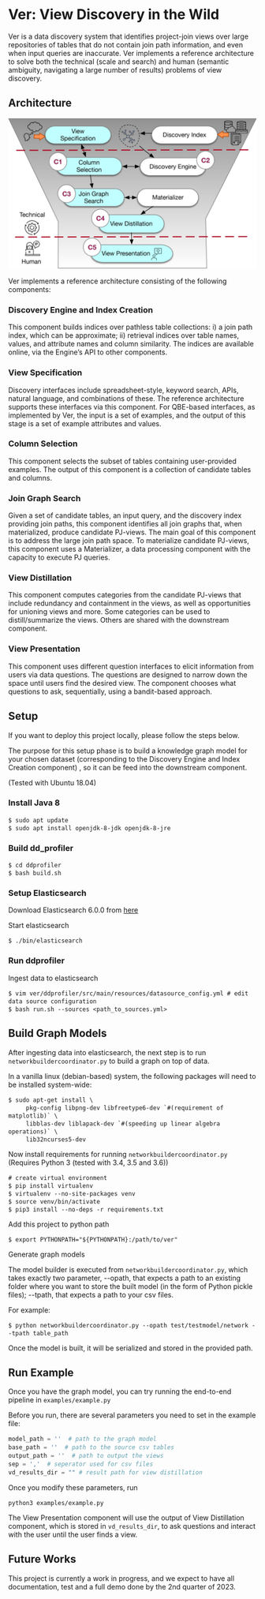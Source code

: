 # Ver: View Discovery in the Wild

Ver is a data discovery system that identifies project-join views over large repositories of tables that do not
contain join path information, and even when input queries are
inaccurate. Ver implements a reference architecture to solve both
the technical (scale and search) and human (semantic ambiguity,
navigating a large number of results) problems of view discovery.

## Architecture

![Architecture](https://raw.githubusercontent.com/TheDataStation/ver/main/architecture.jpeg)

Ver implements a reference architecture consisting of the following components:

### Discovery Engine and Index Creation
This component builds indices over pathless table
collections: i) a join path index, which can be approximate; ii)
retrieval indices over table names, values, and attribute names
and column similarity. The indices are available online, via the
Engine’s API to other components.

### View Specification 
Discovery interfaces include spreadsheet-style, keyword search, APIs, natural language, and combinations of these. 
The reference architecture supports these interfaces via this component. 
For QBE-based interfaces, as implemented by Ver, the input is a set of examples, and the output of this stage is 
a set of example attributes and values. 

### Column Selection
This component selects the subset of tables containing user-provided examples. The output of this component is a collection of candidate tables and columns.

### Join Graph Search
Given a set of candidate tables, an input query, and the discovery index providing join paths, 
this component identifies all join graphs that, when materialized, produce candidate PJ-views. 
The main goal of this component is to address the large join path space. 
To materialize candidate PJ-views, this component uses a Materializer, a data processing component with the capacity 
to execute PJ queries.

### View Distillation 
This component computes categories from the candidate PJ-views that include
redundancy and containment in the views, as well as opportunities for unioning views and more. Some categories can be
used to distill/summarize the views. Others are
shared with the downstream component.

### View Presentation 
This component uses different question interfaces to elicit information from
users via data questions. The questions are designed to narrow
down the space until users find the desired view. The component chooses what questions to ask, sequentially,
using a bandit-based approach.


## Setup
If you want to deploy this project locally, please follow the steps below.

The purpose for this setup phase is to build a knowledge graph model for your chosen dataset 
(corresponding to the Discovery Engine and Index Creation component)
, so it can be feed into the downstream component.

(Tested with Ubuntu 18.04)

### Install Java 8
```shell
$ sudo apt update
$ sudo apt install openjdk-8-jdk openjdk-8-jre
```

### Build dd_profiler
```shell
$ cd ddprofiler
$ bash build.sh
```

### Setup Elasticsearch
Download Elasticsearch 6.0.0 from [here](https://www.elastic.co/downloads/past-releases/elasticsearch-6-0-0)

Start elasticsearch
```shell
$ ./bin/elasticsearch
```

### Run ddprofiler

Ingest data to elasticsearch

```shell
$ vim ver/ddprofiler/src/main/resources/datasource_config.yml # edit data source configuration
$ bash run.sh --sources <path_to_sources.yml>
```

## Build Graph Models
After ingesting data into elasticsearch, the next step is to run `networkbuildercoordinator.py` to build a graph on top of data.

In a vanilla linux (debian-based) system, the following packages will need to be installed system-wide:
```shell
$ sudo apt-get install \
     pkg-config libpng-dev libfreetype6-dev `#(requirement of matplotlib)` \
     libblas-dev liblapack-dev `#(speeding up linear algebra operations)` \
     lib32ncurses5-dev
```
Now install requirements for running `networkbuildercoordinator.py` (Requires Python 3 (tested with 3.4, 3.5 and 3.6))
```shell
# create virtual environment
$ pip install virtualenv
$ virtualenv --no-site-packages venv
$ source venv/bin/activate 
$ pip3 install --no-deps -r requirements.txt
```

Add this project to python path
```shell
$ export PYTHONPATH="${PYTHONPATH}:/path/to/ver"
```

Generate graph models

The model builder is executed from `networkbuildercoordinator.py`, which takes exactly two parameter, 
--opath, that expects a path to an existing folder where you want to store the built model (in the form of Python pickle files); 
--tpath, that expects a path to your csv files.

For example:

```shell
$ python networkbuildercoordinator.py --opath test/testmodel/network --tpath table_path
```
Once the model is built, it will be serialized and stored in the provided path.

## Run Example

Once you have the graph model, you can try running the end-to-end pipeline in `examples/example.py`

Before you run, there are several parameters you need to set in the example file:

```python
model_path = ''  # path to the graph model
base_path = ''  # path to the source csv tables
output_path = ''  # path to output the views
sep = ','  # seperator used for csv files
vd_results_dir = "" # result path for view distillation
```

Once you modify these parameters, run

```
python3 examples/example.py
```

The View Presentation component will use the output of View Distillation component,
which is stored in `vd_results_dir`, to ask questions and interact with the user until the user finds a view.

## Future Works

This project is currently a work in progress, and we expect to have all documentation, test and a full demo 
done by the 2nd quarter of 2023.